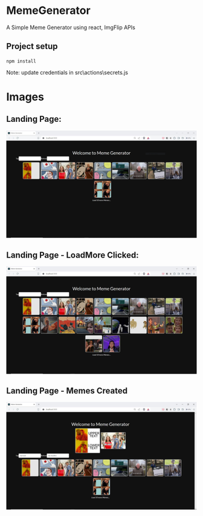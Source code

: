 # MemeGenerator
A Simple Meme Generator using react, ImgFlip APIs

## Project setup
```
npm install
```

Note: update credentials in src\actions\secrets.js


# Images

## Landing Page:
<img src="./images/meme_generator_1.JPG" alt="Meme Generator"/>

## Landing Page - LoadMore Clicked:
<img src="./images/meme_generator_2.JPG" alt="Meme Generator"/>

## Landing Page - Memes Created
<img src="./images/meme_generator_3.JPG" alt="Meme Generator"/>
